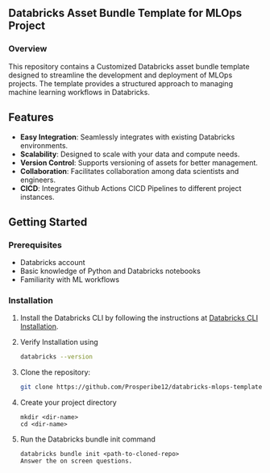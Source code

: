 ## Databricks Asset Bundle Template for MLOps Project

### Overview
This repository contains a Customized Databricks asset bundle template designed to streamline the development and deployment of MLOps projects. The template provides a structured approach to managing machine learning workflows in Databricks.

## Features
- **Easy Integration**: Seamlessly integrates with existing Databricks environments.
- **Scalability**: Designed to scale with your data and compute needs.
- **Version Control**: Supports versioning of assets for better management.
- **Collaboration**: Facilitates collaboration among data scientists and engineers.
- **CICD**: Integrates Github Actions CICD Pipelines to different project instances.

## Getting Started
### Prerequisites
- Databricks account
- Basic knowledge of Python and Databricks notebooks
- Familiarity with ML workflows

### Installation
1. Install the Databricks CLI by following the instructions at [Databricks CLI Installation](https://docs.databricks.com/en/dev-tools/cli/install.html).

2. Verify Installation using
    ```bash
    databricks --version

3. Clone the repository:
   ```bash
   git clone https://github.com/Prosperibe12/databricks-mlops-template.git

4. Create your project directory
    ```
    mkdir <dir-name>
    cd <dir-name>

5. Run the Databricks bundle init command
    ```
    databricks bundle init <path-to-cloned-repo>
    Answer the on screen questions.